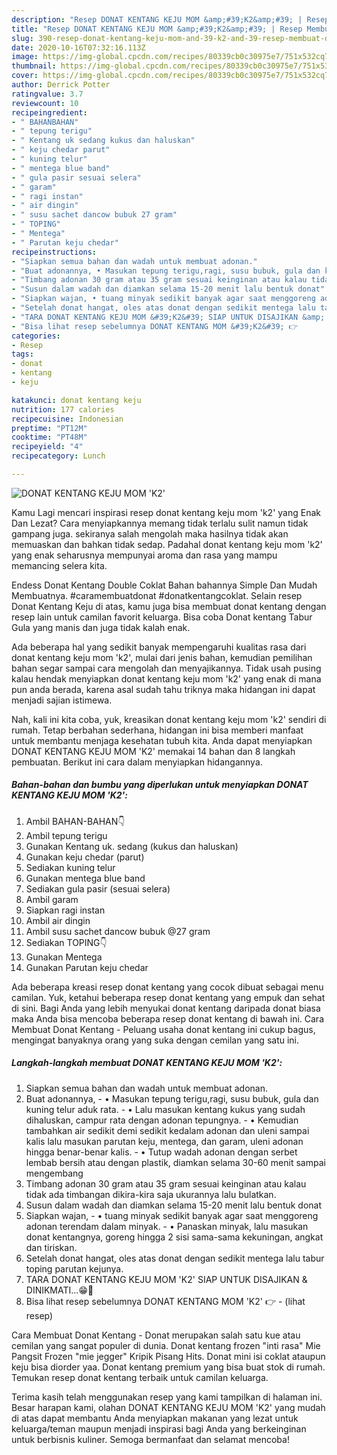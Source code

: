 ```yaml
---
description: "Resep DONAT KENTANG KEJU MOM &amp;#39;K2&amp;#39; | Resep Membuat DONAT KENTANG KEJU MOM &amp;#39;K2&amp;#39; Yang Enak Dan Mudah"
title: "Resep DONAT KENTANG KEJU MOM &amp;#39;K2&amp;#39; | Resep Membuat DONAT KENTANG KEJU MOM &amp;#39;K2&amp;#39; Yang Enak Dan Mudah"
slug: 390-resep-donat-kentang-keju-mom-and-39-k2-and-39-resep-membuat-donat-kentang-keju-mom-and-39-k2-and-39-yang-enak-dan-mudah
date: 2020-10-16T07:32:16.113Z
image: https://img-global.cpcdn.com/recipes/80339cb0c30975e7/751x532cq70/donat-kentang-keju-mom-k2-foto-resep-utama.jpg
thumbnail: https://img-global.cpcdn.com/recipes/80339cb0c30975e7/751x532cq70/donat-kentang-keju-mom-k2-foto-resep-utama.jpg
cover: https://img-global.cpcdn.com/recipes/80339cb0c30975e7/751x532cq70/donat-kentang-keju-mom-k2-foto-resep-utama.jpg
author: Derrick Potter
ratingvalue: 3.7
reviewcount: 10
recipeingredient:
- " BAHANBAHAN"
- " tepung terigu"
- " Kentang uk sedang kukus dan haluskan"
- " keju chedar parut"
- " kuning telur"
- " mentega blue band"
- " gula pasir sesuai selera"
- " garam"
- " ragi instan"
- " air dingin"
- " susu sachet dancow bubuk 27 gram"
- " TOPING"
- " Mentega"
- " Parutan keju chedar"
recipeinstructions:
- "Siapkan semua bahan dan wadah untuk membuat adonan."
- "Buat adonannya, • Masukan tepung terigu,ragi, susu bubuk, gula dan kuning telur aduk rata. • Lalu masukan kentang kukus yang sudah dihaluskan, campur rata dengan adonan tepungnya. • Kemudian tambahkan air sedikit demi sedikit kedalam adonan dan uleni sampai kalis lalu masukan parutan keju, mentega, dan garam, uleni adonan hingga benar-benar kalis. • Tutup wadah adonan dengan serbet lembab bersih atau dengan plastik, diamkan selama 30-60 menit sampai mengembang"
- "Timbang adonan 30 gram atau 35 gram sesuai keinginan atau kalau tidak ada timbangan dikira-kira saja ukurannya lalu bulatkan."
- "Susun dalam wadah dan diamkan selama 15-20 menit lalu bentuk donat"
- "Siapkan wajan, • tuang minyak sedikit banyak agar saat menggoreng adonan terendam dalam minyak. • Panaskan minyak, lalu masukan donat kentangnya, goreng hingga 2 sisi sama-sama kekuningan, angkat dan tiriskan."
- "Setelah donat hangat, oles atas donat dengan sedikit mentega lalu tabur toping parutan kejunya."
- "TARA DONAT KENTANG KEJU MOM &#39;K2&#39; SIAP UNTUK DISAJIKAN &amp; DINIKMATI...😁🥰"
- "Bisa lihat resep sebelumnya DONAT KENTANG MOM &#39;K2&#39; 👉             (lihat resep)"
categories:
- Resep
tags:
- donat
- kentang
- keju

katakunci: donat kentang keju 
nutrition: 177 calories
recipecuisine: Indonesian
preptime: "PT12M"
cooktime: "PT48M"
recipeyield: "4"
recipecategory: Lunch

---
```



![DONAT KENTANG KEJU MOM &#39;K2&#39;](https://img-global.cpcdn.com/recipes/80339cb0c30975e7/751x532cq70/donat-kentang-keju-mom-k2-foto-resep-utama.jpg)

Kamu Lagi mencari inspirasi resep donat kentang keju mom &#39;k2&#39; yang Enak Dan Lezat? Cara menyiapkannya memang tidak terlalu sulit namun tidak gampang juga. sekiranya salah mengolah maka hasilnya tidak akan memuaskan dan bahkan tidak sedap. Padahal donat kentang keju mom &#39;k2&#39; yang enak seharusnya mempunyai aroma dan rasa yang mampu memancing selera kita.

Endess Donat Kentang Double Coklat Bahan bahannya Simple Dan Mudah Membuatnya. #caramembuatdonat #donatkentangcoklat. Selain resep Donat Kentang Keju di atas, kamu juga bisa membuat donat kentang dengan resep lain untuk camilan favorit keluarga. Bisa coba Donat kentang Tabur Gula yang manis dan juga tidak kalah enak.

Ada beberapa hal yang sedikit banyak mempengaruhi kualitas rasa dari donat kentang keju mom &#39;k2&#39;, mulai dari jenis bahan, kemudian pemilihan bahan segar sampai cara mengolah dan menyajikannya. Tidak usah pusing kalau hendak menyiapkan donat kentang keju mom &#39;k2&#39; yang enak di mana pun anda berada, karena asal sudah tahu triknya maka hidangan ini dapat menjadi sajian istimewa.


Nah, kali ini kita coba, yuk, kreasikan donat kentang keju mom &#39;k2&#39; sendiri di rumah. Tetap berbahan sederhana, hidangan ini bisa memberi manfaat untuk membantu menjaga kesehatan tubuh kita. Anda dapat menyiapkan DONAT KENTANG KEJU MOM &#39;K2&#39; memakai 14 bahan dan 8 langkah pembuatan. Berikut ini cara dalam menyiapkan hidangannya.

<!--inarticleads1-->

##### Bahan-bahan dan bumbu yang diperlukan untuk menyiapkan DONAT KENTANG KEJU MOM &#39;K2&#39;:

1. Ambil  BAHAN-BAHAN👇
1. Ambil  tepung terigu
1. Gunakan  Kentang uk. sedang (kukus dan haluskan)
1. Gunakan  keju chedar (parut)
1. Sediakan  kuning telur
1. Gunakan  mentega blue band
1. Sediakan  gula pasir (sesuai selera)
1. Ambil  garam
1. Siapkan  ragi instan
1. Ambil  air dingin
1. Ambil  susu sachet dancow bubuk @27 gram
1. Sediakan  TOPING👇
1. Gunakan  Mentega
1. Gunakan  Parutan keju chedar


Ada beberapa kreasi resep donat kentang yang cocok dibuat sebagai menu camilan. Yuk, ketahui beberapa resep donat kentang yang empuk dan sehat di sini. Bagi Anda yang lebih menyukai donat kentang daripada donat biasa maka Anda bisa mencoba beberapa resep donat kentang di bawah ini. Cara Membuat Donat Kentang - Peluang usaha donat kentang ini cukup bagus, mengingat banyaknya orang yang suka dengan cemilan yang satu ini. 

<!--inarticleads2-->

##### Langkah-langkah membuat DONAT KENTANG KEJU MOM &#39;K2&#39;:

1. Siapkan semua bahan dan wadah untuk membuat adonan.
1. Buat adonannya, - • Masukan tepung terigu,ragi, susu bubuk, gula dan kuning telur aduk rata. - • Lalu masukan kentang kukus yang sudah dihaluskan, campur rata dengan adonan tepungnya. - • Kemudian tambahkan air sedikit demi sedikit kedalam adonan dan uleni sampai kalis lalu masukan parutan keju, mentega, dan garam, uleni adonan hingga benar-benar kalis. - • Tutup wadah adonan dengan serbet lembab bersih atau dengan plastik, diamkan selama 30-60 menit sampai mengembang
1. Timbang adonan 30 gram atau 35 gram sesuai keinginan atau kalau tidak ada timbangan dikira-kira saja ukurannya lalu bulatkan.
1. Susun dalam wadah dan diamkan selama 15-20 menit lalu bentuk donat
1. Siapkan wajan, - • tuang minyak sedikit banyak agar saat menggoreng adonan terendam dalam minyak. - • Panaskan minyak, lalu masukan donat kentangnya, goreng hingga 2 sisi sama-sama kekuningan, angkat dan tiriskan.
1. Setelah donat hangat, oles atas donat dengan sedikit mentega lalu tabur toping parutan kejunya.
1. TARA DONAT KENTANG KEJU MOM &#39;K2&#39; SIAP UNTUK DISAJIKAN &amp; DINIKMATI...😁🥰
1. Bisa lihat resep sebelumnya DONAT KENTANG MOM &#39;K2&#39; 👉 -             (lihat resep)


Cara Membuat Donat Kentang - Donat merupakan salah satu kue atau cemilan yang sangat populer di dunia. Donat kentang frozen &#34;inti rasa&#34; Mie Pangsit Frozen &#34;mie jegger&#34; Kripik Pisang Hits. Donat mini isi coklat ataupun keju bisa diorder yaa. Donat kentang premium yang bisa buat stok di rumah. Temukan resep donat kentang terbaik untuk camilan keluarga. 

Terima kasih telah menggunakan resep yang kami tampilkan di halaman ini. Besar harapan kami, olahan DONAT KENTANG KEJU MOM &#39;K2&#39; yang mudah di atas dapat membantu Anda menyiapkan makanan yang lezat untuk keluarga/teman maupun menjadi inspirasi bagi Anda yang berkeinginan untuk berbisnis kuliner. Semoga bermanfaat dan selamat mencoba!
